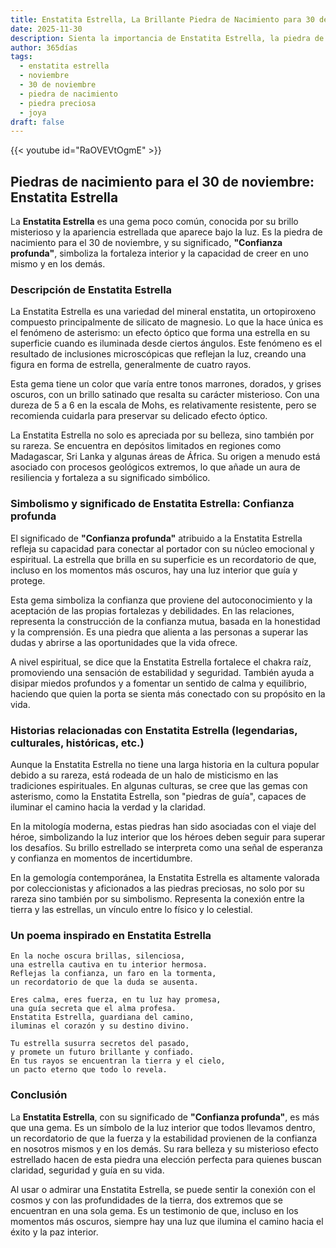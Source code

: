 ```yaml
---
title: Enstatita Estrella, La Brillante Piedra de Nacimiento para 30 de noviembre
date: 2025-11-30
description: Sienta la importancia de Enstatita Estrella, la piedra de nacimiento de 30 de noviembre que simboliza Confianza profunda. Deje que su belleza y significado iluminen su día.
author: 365días
tags:
  - enstatita estrella
  - noviembre
  - 30 de noviembre
  - piedra de nacimiento
  - piedra preciosa
  - joya
draft: false
---
```


{{< youtube id="RaOVEVtOgmE" >}}

## Piedras de nacimiento para el 30 de noviembre: Enstatita Estrella

La **Enstatita Estrella** es una gema poco común, conocida por su brillo misterioso y la apariencia estrellada que aparece bajo la luz. Es la piedra de nacimiento para el 30 de noviembre, y su significado, **"Confianza profunda"**, simboliza la fortaleza interior y la capacidad de creer en uno mismo y en los demás.

### Descripción de Enstatita Estrella

La Enstatita Estrella es una variedad del mineral enstatita, un ortopiroxeno compuesto principalmente de silicato de magnesio. Lo que la hace única es el fenómeno de asterismo: un efecto óptico que forma una estrella en su superficie cuando es iluminada desde ciertos ángulos. Este fenómeno es el resultado de inclusiones microscópicas que reflejan la luz, creando una figura en forma de estrella, generalmente de cuatro rayos.

Esta gema tiene un color que varía entre tonos marrones, dorados, y grises oscuros, con un brillo satinado que resalta su carácter misterioso. Con una dureza de 5 a 6 en la escala de Mohs, es relativamente resistente, pero se recomienda cuidarla para preservar su delicado efecto óptico.

La Enstatita Estrella no solo es apreciada por su belleza, sino también por su rareza. Se encuentra en depósitos limitados en regiones como Madagascar, Sri Lanka y algunas áreas de África. Su origen a menudo está asociado con procesos geológicos extremos, lo que añade un aura de resiliencia y fortaleza a su significado simbólico.

### Simbolismo y significado de Enstatita Estrella: Confianza profunda

El significado de **"Confianza profunda"** atribuido a la Enstatita Estrella refleja su capacidad para conectar al portador con su núcleo emocional y espiritual. La estrella que brilla en su superficie es un recordatorio de que, incluso en los momentos más oscuros, hay una luz interior que guía y protege.

Esta gema simboliza la confianza que proviene del autoconocimiento y la aceptación de las propias fortalezas y debilidades. En las relaciones, representa la construcción de la confianza mutua, basada en la honestidad y la comprensión. Es una piedra que alienta a las personas a superar las dudas y abrirse a las oportunidades que la vida ofrece.

A nivel espiritual, se dice que la Enstatita Estrella fortalece el chakra raíz, promoviendo una sensación de estabilidad y seguridad. También ayuda a disipar miedos profundos y a fomentar un sentido de calma y equilibrio, haciendo que quien la porta se sienta más conectado con su propósito en la vida.

### Historias relacionadas con Enstatita Estrella (legendarias, culturales, históricas, etc.)

Aunque la Enstatita Estrella no tiene una larga historia en la cultura popular debido a su rareza, está rodeada de un halo de misticismo en las tradiciones espirituales. En algunas culturas, se cree que las gemas con asterismo, como la Enstatita Estrella, son "piedras de guía", capaces de iluminar el camino hacia la verdad y la claridad.

En la mitología moderna, estas piedras han sido asociadas con el viaje del héroe, simbolizando la luz interior que los héroes deben seguir para superar los desafíos. Su brillo estrellado se interpreta como una señal de esperanza y confianza en momentos de incertidumbre.

En la gemología contemporánea, la Enstatita Estrella es altamente valorada por coleccionistas y aficionados a las piedras preciosas, no solo por su rareza sino también por su simbolismo. Representa la conexión entre la tierra y las estrellas, un vínculo entre lo físico y lo celestial.

### Un poema inspirado en Enstatita Estrella

```
En la noche oscura brillas, silenciosa,  
una estrella cautiva en tu interior hermosa.  
Reflejas la confianza, un faro en la tormenta,  
un recordatorio de que la duda se ausenta.  

Eres calma, eres fuerza, en tu luz hay promesa,  
una guía secreta que el alma profesa.  
Enstatita Estrella, guardiana del camino,  
iluminas el corazón y su destino divino.  

Tu estrella susurra secretos del pasado,  
y promete un futuro brillante y confiado.  
En tus rayos se encuentran la tierra y el cielo,  
un pacto eterno que todo lo revela.  
```

### Conclusión

La **Enstatita Estrella**, con su significado de **"Confianza profunda"**, es más que una gema. Es un símbolo de la luz interior que todos llevamos dentro, un recordatorio de que la fuerza y la estabilidad provienen de la confianza en nosotros mismos y en los demás. Su rara belleza y su misterioso efecto estrellado hacen de esta piedra una elección perfecta para quienes buscan claridad, seguridad y guía en su vida.

Al usar o admirar una Enstatita Estrella, se puede sentir la conexión con el cosmos y con las profundidades de la tierra, dos extremos que se encuentran en una sola gema. Es un testimonio de que, incluso en los momentos más oscuros, siempre hay una luz que ilumina el camino hacia el éxito y la paz interior.